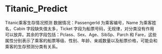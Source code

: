 # Titanic_Predict
Titanic乘客生存情况预测
数据情况：PassengerId 为乘客编号，Name 为乘客姓名，Cabin 字段缺失值太多，Ticket 字段为船票号码，无规律，对分类没有作用可以放弃。其余的字段包括：Pclass、Sex、Age、SibSp、Parch 和 Fare，这些属性分别表示了乘客的船票等级、性别、年龄、亲戚数量以及船票价格，可能会和乘客的生存预测分类有关系。
